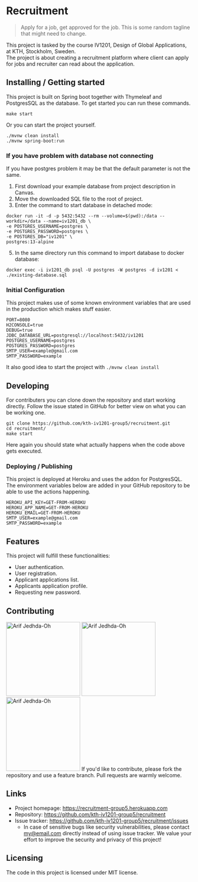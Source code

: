 # Recruitment

> Apply for a job, get approved for the job. This is some random tagline that might need to change.

This project is tasked by the course IV1201, Design of Global Applications, at KTH, Stockholm, Sweden.  
The project is about creating a recruitment platform where client can apply for jobs and recruiter can read about the application.

## Installing / Getting started

This project is built on Spring boot together with Thymeleaf and PostgresSQL as the database. To get started you can run
these commands.

```shell
make start 
```
Or you can start the project yourself.
```shell
./mvnw clean install
./mvnw spring-boot:run
```

### If you have problem with database not connecting

If you have postgres problem it may be that the default parameter is not the same.

1. First download your example database from project description in Canvas.
2. Move the downloaded SQL file to the root of project.
3. Enter the command to start database in detached mode:
<!-- Use MinGW in windows -->

```shell
docker run -it -d -p 5432:5432 --rm --volume=$(pwd):/data --workdir=/data --name=iv1201_db \
-e POSTGRES_USERNAME=postgres \
-e POSTGRES_PASSWORD=postgres \
-e POSTGRES_DB="iv1201" \
postgres:13-alpine
```

5. In the same directory run this command to import database to docker database:

```shell
docker exec -i iv1201_db psql -U postgres -W postgres -d iv1201 < ./existing-database.sql
```

### Initial Configuration

This project makes use of some known environment variables that are used in the production which makes stuff easier.

```.env
PORT=8080
H2CONSOLE=true
DEBUG=true
JDBC_DATABASE_URL=postgresql://localhost:5432/iv1201
POSTGRES_USERNAME=postgres
POSTGRES_PASSWORD=postgres
SMTP_USER=example@gmail.com
SMTP_PASSWORD=example
```

It also good idea to start the project with `./mvnw clean install`

## Developing

For contributers you can clone down the repository and start working directly. Follow the issue stated in GitHub for
better view on what you can be working one.

```shell
git clone https://github.com/kth-iv1201-group5/recruitment.git
cd recruitment/
make start
```

Here again you should state what actually happens when the code above gets executed.

### Deploying / Publishing

This project is deployed at Heroku and uses the addon for PostgresSQL. The environment variables below are added in your
GitHub repository to be able to use the actions happening.

```env
HEROKU_API_KEY=GET-FROM-HEROKU
HEROKU_APP_NAME=GET-FROM-HEROKU
HEROKU_EMAIL=GET-FROM-HEROKU
SMTP_USER=example@gmail.com
SMTP_PASSWORD=example
```

## Features

This project will fulfill these functionalities:

* User authentication.
* User registration.
* Applicant applications list.
* Applicants application profile.
* Requesting new password.

## Contributing

<img src="https://avatars.githubusercontent.com/u/25460850?v=4" alt="Arif Jedhda-Oh" width="200px">
<img src="https://avatars.githubusercontent.com/u/25460850?v=4" alt="Arif Jedhda-Oh" width="200px">
<img src="https://avatars.githubusercontent.com/u/25460850?v=4" alt="Arif Jedhda-Oh" width="200px">
If you'd like to contribute, please fork the repository and use a feature branch. Pull requests are warmly welcome.

<!-- If there's anything else the developer needs to know (e.g. the code style
guide), you should link it here. If there's a lot of things to take into
consideration, it is common to separate this section to its own file called
`CONTRIBUTING.md` (or similar). If so, you should say that it exists here. -->

## Links

- Project homepage: https://recruitment-group5.herokuapp.com
- Repository: https://github.com/kth-iv1201-group5/recruitment
- Issue tracker: https://github.com/kth-iv1201-group5/recruitment/issues
  - In case of sensitive bugs like security vulnerabilities, please contact my@email.com directly instead of using issue
    tracker. We value your effort to improve the security and privacy of this project!

## Licensing

The code in this project is licensed under MIT license.
